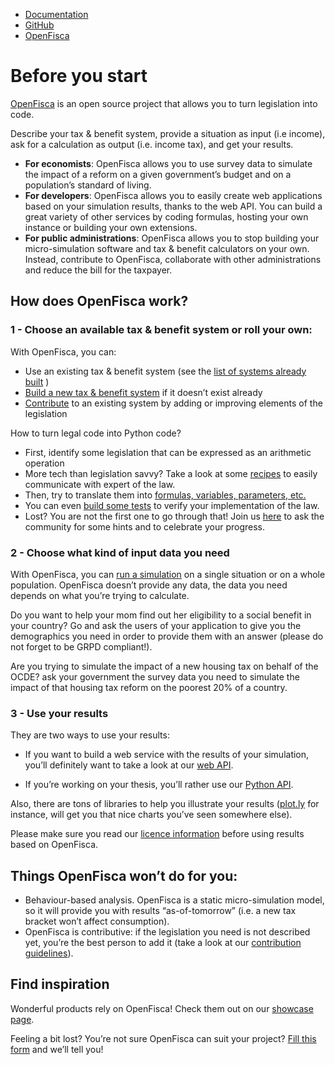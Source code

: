 <link rel="stylesheet" href="https://use.fontawesome.com/releases/v5.5.0/css/all.css" crossorigin="anonymous">

<ul class="buttons-header">
  <li><a class="button-appearance" href="https://media.readthedocs.org/pdf/openfisca/latest/openfisca.pdf"><i class="fas fa-download"></i> Documentation</a>

  <li><a class="button-appearance" href="https://github.com/openfisca"><i class="fab fa-github"></i> GitHub</a></li>

  <li><a class="button-appearance" href="https://openfisca.org/"><i class="fas fa-home"></i> OpenFisca</a></li>
</ul>

<div class="header-end"></div>

# Before you start

[OpenFisca](https://www.openfisca.org) is an open source project that allows you to turn legislation into code. 

Describe your tax & benefit system, provide a situation as input (i.e income), ask for a calculation as output (i.e. income tax), and get your results.

* **For economists**: OpenFisca allows you to use survey data to simulate the impact of a  reform on a given government’s budget and on a population’s standard of living.
* **For developers**: OpenFisca allows you to easily create web applications based on your simulation results, thanks to the web API. You can build a great variety of other services by coding formulas, hosting your own instance or building your own extensions.
* **For public administrations**: OpenFisca allows you to stop building your micro-simulation software and tax & benefit calculators on your own. Instead, contribute to OpenFisca, collaborate with other administrations and reduce the bill for the taxpayer.

## How does OpenFisca work?

### 1 - Choose an available tax & benefit system or roll your own:

With OpenFisca, you can:
* Use an existing tax & benefit system (see the [list of systems already built](https://openfisca.org/en/countries/) )
* [Build a new tax & benefit system](key-concepts/tax_and_benefit_system.html) if it doesn’t exist already
* [Contribute](/contribute/) to an existing system by adding or improving elements of the legislation

How to turn legal code into Python code?

* First, identify some legislation that can be expressed as an arithmetic operation
* More tech than legislation savvy? Take a look at some [recipes](/coding-the-legislation/10_basic_example.html) to easily communicate with expert of the law.
* Then, try to translate them into [formulas, variables, parameters, etc.](/key-concepts/variables.html) 
* You can even [build some tests](/coding-the-legislation/writing_yaml_tests.html) to verify your implementation of the law.
* Lost? You are not the first one to go through that! Join us [here](https://forms.gle/kA6bijAJBL4kJz4e8) to ask the community for some hints and to celebrate your progress.

### 2 - Choose what kind of input data you need

With OpenFisca, you can [run a simulation](/simulate/) on a single situation or on a whole population. OpenFisca doesn’t provide any data, the data you need depends on what you’re trying to calculate.

Do you want to help your mom find out her eligibility to a social benefit in your country? Go and ask the users of your application to give you the demographics you need in order to provide them with an answer (please do not forget to be GRPD compliant!).

Are you trying to simulate the impact of a new housing tax on behalf of the OCDE? ask your government the survey data you need to simulate the impact of that housing tax reform on the poorest 20% of a country. 

### 3 - Use your results

They are two ways to use your results:

* If you want to build a web service with the results of your simulation, you’ll definitely want to take a look at our [web API](/openfisca-web-api/).

* If you’re working on your thesis, you’ll rather use our [Python API](/openfisca-python-api/).

Also, there are tons of libraries to help you illustrate your results ([plot.ly](https://plot.ly) for instance, will get you that nice charts you’ve seen somewhere else).

Please make sure you read our [licence information](/publishing.html) before using results based on OpenFisca.

## Things OpenFisca won’t do for you:

* Behaviour-based analysis. OpenFisca is a static micro-simulation model, so it will provide you with results “as-of-tomorrow” (i.e. a new tax bracket won’t affect consumption).
* OpenFisca is contributive: if the legislation you need is not described yet, you’re the best person to add it (take a look at our [contribution guidelines](/contribute)). 

## Find inspiration

Wonderful products rely on OpenFisca! Check them out on our [showcase page](https://fr.openfisca.org/showcase/). 

Feeling a bit lost? You’re not sure OpenFisca can suit your project? [Fill this form](https://antoningarrone.typeform.com/to/FGkioe) and we’ll tell you! 